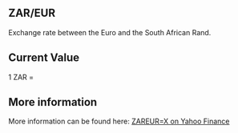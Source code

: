 ## ZAR/EUR

Exchange rate between the Euro and the South African Rand.

## Current Value

1 ZAR = <Topic topic="finance/stock-exchange/currency/ZAR/EUR" decimals="3" unit="EUR"/>

## More information

More information can be found here: [ZAREUR=X on Yahoo Finance](https://finance.yahoo.com/quote/ZAREUR=X/)
